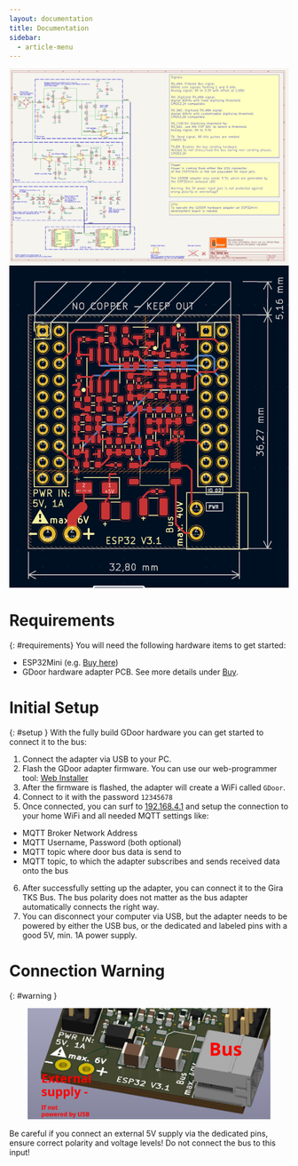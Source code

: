 ```yaml
---
layout: documentation
title: Documentation
sidebar:
  - article-menu
---
```

<div class="image">
<img src="/assets/images/doc-schematics.png"/>
<img src="/assets/images/doc-pcb.png"/>
</div>

# Requirements
{: #requirements}
You will need the following hardware items to get started:

- ESP32Mini (e.g. [Buy here](https://www.az-delivery.de/en/products/esp32-d1-mini))
- GDoor hardware adapter PCB. See more details under [Buy](./buy.html).

# Initial Setup
{: #setup }
With the fully build GDoor hardware you can get started to connect it to the bus:

1. Connect the adapter via USB to your PC.
2. Flash the GDoor adapter firmware.
You can use our web-programmer tool: [Web Installer](./web-installer.html)
3. After the firmware is flashed, the adapter will create a WiFi called `GDoor`.
4. Connect to it with the password `12345678`
5. Once connected, you can surf to [192.168.4.1](http://192.168.4.1)
and setup the connection to your home WiFi and all needed MQTT settings like:
- MQTT Broker Network Address
- MQTT Username, Password (both optional)
- MQTT topic where door bus data is send to
- MQTT topic, to which the adapter subscribes and sends received data onto the bus
6. After successfully setting up the adapter, you can connect it to the Gira TKS Bus.
The bus polarity does not matter as the bus adapter automatically connects the right way.
7. You can disconnect your computer via USB, but the adapter needs to be powered by either the USB bus,
or the dedicated and labeled pins with a good 5V, min. 1A power supply.

# Connection Warning
{: #warning }
<p align="center">
<img src="/assets/images/doc-pinout.png" height="200px"/>
</p>


Be careful if you connect an external 5V supply via the dedicated pins,
ensure correct polarity and voltage levels!
Do not connect the bus to this input!
